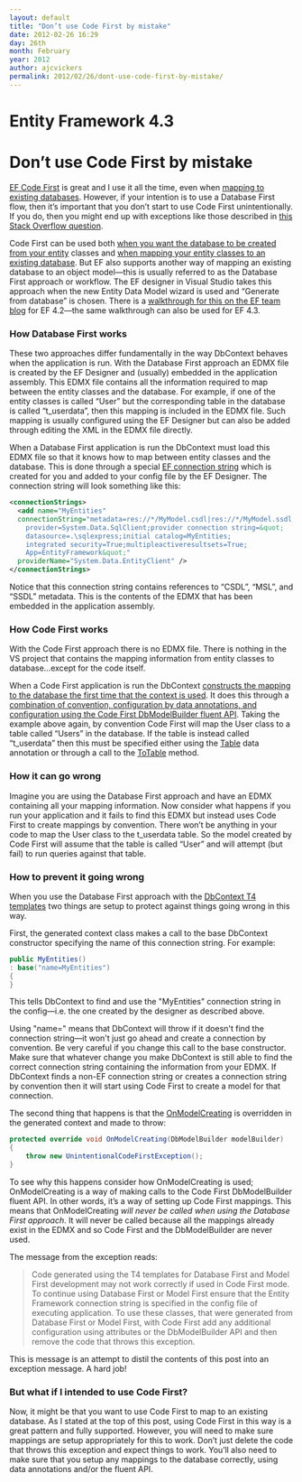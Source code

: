 ```yaml
---
layout: default
title: "Don’t use Code First by mistake"
date: 2012-02-26 16:29
day: 26th
month: February
year: 2012
author: ajcvickers
permalink: 2012/02/26/dont-use-code-first-by-mistake/
---
```


# Entity Framework 4.3
# Don’t use Code First by mistake

<p><a href="https://docs.microsoft.com/archive/blogs/adonet/ef-4-2-code-first-walkthrough">EF Code First</a> is great and I use it all the time, even when <a href="https://docs.microsoft.com/archive/blogs/adonet/when-is-code-first-not-code-first">mapping to existing databases</a>. However, if your intention is to use a Database First flow, then it’s important that you don’t start to use Code First unintentionally. If you do, then you might end up with exceptions like those described in <a href="http://stackoverflow.com/questions/9441892/entity-framework-4-3-looking-for-singular-name-instead-of-plural-when-entity">this Stack Overflow question</a>.</p><p>Code First can be used both <a href="https://docs.microsoft.com/archive/blogs/adonet/ef-4-2-code-first-walkthrough">when you want the database to be created from your entity</a> classes and <a href="https://docs.microsoft.com/archive/blogs/adonet/when-is-code-first-not-code-first">when mapping your entity classes to an existing database</a>. But EF also supports another way of mapping an existing database to an object model—this is usually referred to as the Database First approach or workflow. The EF designer in Visual Studio takes this approach when the new Entity Data Model wizard is used and “Generate from database” is chosen. There is a <a href="https://docs.microsoft.com/archive/blogs/adonet/ef-4-2-model-amp-database-first-walkthrough">walkthrough for this on the EF team blog</a> for EF 4.2—the same walkthrough can also be used for EF 4.3.</p>  <h3>How Database First works</h3>  <p>These two approaches differ fundamentally in the way DbContext behaves when the application is run. With the Database First approach an EDMX file is created by the EF Designer and (usually) embedded in the application assembly. This EDMX file contains all the information required to map between the entity classes and the database. For example, if one of the entity classes is called “User” but the corresponding table in the database is called “t_userdata”, then this mapping is included in the EDMX file. Such mapping is usually configured using the EF Designer but can also be added through editing the XML in the EDMX file directly.</p>  <p>When a Database First application is run the DbContext must load this EDMX file so that it knows how to map between entity classes and the database. This is done through a special <a href="http://msdn.microsoft.com/en-us/library/cc716756(v=vs.100).aspx">EF connection string</a> which is created for you and added to your config file by the EF Designer. The connection string will look something like this:</p>

``` xml
<connectionStrings>
  <add name="MyEntities"
  connectionString="metadata=res://*/MyModel.csdl|res://*/MyModel.ssdl|res://*/MyModel.msl;
    provider=System.Data.SqlClient;provider connection string=&quot;
    datasource=.\sqlexpress;initial catalog=MyEntities;
    integrated security=True;multipleactiveresultsets=True;
    App=EntityFramework&quot;"
  providerName="System.Data.EntityClient" />
</connectionStrings>
```

Notice that this connection string contains references to “CSDL”, “MSL”, and “SSDL” metadata. This is the contents of the EDMX that has been embedded in the application assembly.</p>  <h3>How Code First works</h3>  <p>With the Code First approach there is no EDMX file. There is nothing in the VS project that contains the mapping information from entity classes to database…except for the code itself.</p>  <p>When a Code First application is run the DbContext <a href="/2011/04/15/code-first-inside-dbcontext-initialization/">constructs the mapping to the database the first time that the context is used</a>. It does this through a <a href="https://docs.microsoft.com/archive/blogs/adonet/10214236">combination of convention, configuration by data annotations, and configuration using the Code First DbModelBuilder fluent API</a>. Taking the example above again, by convention Code First will map the User class to a table called “Users” in the database. If the table is instead called “t_userdata” then this must be specified either using the <a href="http://msdn.microsoft.com/en-us/library/system.componentmodel.dataannotations.tableattribute(v=VS.103).aspx">Table</a> data annotation or through a call to the <a href="http://msdn.microsoft.com/en-us/library/gg679488(v=VS.103).aspx">ToTable</a> method.</p>  <h3>How it can go wrong</h3>  <p>Imagine you are using the Database First approach and have an EDMX containing all your mapping information. Now consider what happens if you run your application and it fails to find this EDMX but instead uses Code First to create mappings by convention. There won’t be anything in your code to map the User class to the t_userdata table. So the model created by Code First will assume that the table is called “User” and will attempt (but fail) to run queries against that table.</p>  <h3>How to prevent it going wrong</h3>  <p>When you use the Database First approach with the <a href="http://visualstudiogallery.msdn.microsoft.com/7812b04c-db36-4817-8a84-e73c452410a2">DbContext T4 templates</a> two things are setup to protect against things going wrong in this way.</p>  <p>First, the generated context class makes a call to the base DbContext constructor specifying the name of this connection string. For example: </p>  

``` c#
public MyEntities()
: base("name=MyEntities")
{
}
```

<p>This tells DbContext to find and use the "MyEntities" connection string in the config—i.e. the one created by the designer as described above.</p>  <p>Using "name=" means that DbContext will throw if it doesn't find the connection string—it won't just go ahead and create a connection by convention. Be very careful if you change this call to the base constructor. Make sure that whatever change you make DbContext is still able to find the correct connection string containing the information from your EDMX. If DbContext finds a non-EF connection string or creates a connection string by convention then it will start using Code First to create a model for that connection.</p>  <p>The second thing that happens is that the <a href="http://msdn.microsoft.com/en-us/library/system.data.entity.dbcontext.onmodelcreating(v=vs.103).aspx">OnModelCreating</a> is overridden in the generated context and made to throw: </p>  


``` c#
protected override void OnModelCreating(DbModelBuilder modelBuilder)
{
    throw new UnintentionalCodeFirstException();
}
```

<p>To see why this happens consider how OnModelCreating is used; OnModelCreating is a way of making calls to the Code First DbModelBuilder fluent API. In other words, it’s a way of setting up Code First mappings. This means that OnModelCreating <em>will never be called when using the Database First approach</em>. It will never be called because all the mappings already exist in the EDMX and so Code First and the DbModelBuilder are never used.     <br /></p>  <p>The message from the exception reads:</p>  <blockquote>   <p>Code generated using the T4 templates for Database First and Model First development may not work correctly if used in Code First mode. To continue using Database First or Model First ensure that the Entity Framework connection string is specified in the config file of executing application. To use these classes, that were generated from Database First or Model First, with Code First add any additional configuration using attributes or the DbModelBuilder API and then remove the code that throws this exception.</p> </blockquote>  <p>This is message is an attempt to distil the contents of this post into an exception message. A hard job!</p>  <h3>But what if I intended to use Code First?</h3>  <p>Now, it might be that you want to use Code First to map to an existing database. As I stated at the top of this post, using Code First in this way is a great pattern and fully supported. However, you will need to make sure mappings are setup appropriately for this to work. Don’t just delete the code that throws this exception and expect things to work. You’ll also need to make sure that you setup any mappings to the database correctly, using data annotations and/or the fluent API.</p>
